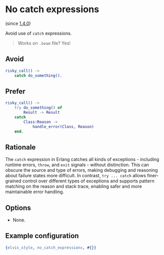 # No catch expressions

(since [1.4.0](https://github.com/inaka/elvis_core/releases/tag/1.4.0))

Avoid use of `catch` expressions.

> Works on `.beam` file? Yes!

## Avoid

```erlang
risky_call() ->
    catch do_something().
```

## Prefer

```erlang
risky_call() ->
    try do_something() of
        Result -> Result
    catch
        Class:Reason ->
            handle_error(Class, Reason)
    end.
```

## Rationale

The `catch` expression in Erlang catches all kinds of exceptions - including runtime errors,
`throw`, and `exit` signals - without distinction. This can obscure the source and type of errors,
making debugging and reasoning about failure states more difficult. In contrast, `try ... catch`
allows finer-grained control over different types of exceptions and supports pattern matching on
the reason and stack trace, enabling safer and more maintainable error handling.

## Options

- None.

## Example configuration

```erlang
{elvis_style, no_catch_expressions, #{}}
```
